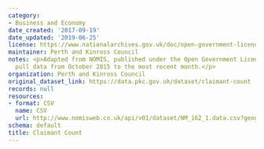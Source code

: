 ```yaml
---
category:
- Business and Economy
date_created: '2017-09-19'
date_updated: '2019-06-25'
license: https://www.nationalarchives.gov.uk/doc/open-government-licence/version/3/
maintainer: Perth and Kinross Council
notes: <p>Adapted from NOMIS, published under the Open Government Licence. This will
  pull data from October 2015 to the most recent month.</p>
organization: Perth and Kinross Council
original_dataset_link: https://data.pkc.gov.uk/dataset/claimant-count
records: null
resources:
- format: CSV
  name: CSV
  url: http://www.nomisweb.co.uk/api/v01/dataset/NM_162_1.data.csv?geography=973079520,973079539,973079516,973079540...973079542,973079522,973079525,973079532,973079517,973079538,973079518,973079519,973079536,973079533,973079521,973079535,973079528,973079537,973079513,973079527,973079544,973079514,973079523,973079530,973079515,973079531,973079529,973079545,973079512,973079546,973079534,973079543,973079524,973079526&date=latestMINUS23-latest&gender=0&age=0...4&measure=1&measures=20100&select=date_name,geography_name,geography_code,gender_name,age_name,measure_name,measures_name,obs_value,obs_status_name
schema: default
title: Claimant Count
---
```

